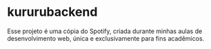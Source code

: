 # kururubackend
Esse projeto é uma cópia do Spotify, criada durante minhas aulas de desenvolvimento web, única e exclusivamente para fins acadêmicos.
